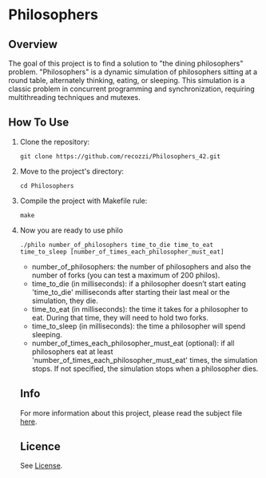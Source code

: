 <h1>Philosophers</h1>
<h2>Overview</h2>
The goal of this project is to find a solution to "the dining philosophers" problem. "Philosophers" is a dynamic simulation of philosophers sitting at a round table, alternately thinking, eating, or sleeping. This simulation is a classic problem in concurrent programming and synchronization, requiring multithreading techniques and mutexes.
<h2>How To Use</h2>
<ol>
  <li>Clone the repository:</li>
  <pre><code>git clone https://github.com/recozzi/Philosophers_42.git</code></pre>
  <li>Move to the project's directory:</li>
  <pre><code>cd Philosophers</code></pre>
  <li>Compile the project with Makefile rule:</li>
  <pre><code>make</code></pre>
  <li>Now you are ready to use philo</li>
  <pre><code>./philo number_of_philosophers time_to_die time_to_eat time_to_sleep [number_of_times_each_philosopher_must_eat]</code></pre>
 <ul>
  <li>number_of_philosophers: the number of philosophers and also the number of forks (you can test a maximum of 200 philos).</li>
  <li>time_to_die (in milliseconds): if a philosopher doesn’t start eating 'time_to_die' milliseconds after starting their last meal or the simulation, they die.</li>
  <li>time_to_eat (in milliseconds): the time it takes for a philosopher to eat. During that time, they will need to hold two forks.</li>
  <li>time_to_sleep (in milliseconds): the time a philosopher will spend sleeping.</li>
  <li>number_of_times_each_philosopher_must_eat (optional): if all philosophers eat at least 'number_of_times_each_philosopher_must_eat' times, the simulation stops. If not specified, the simulation stops when a philosopher dies.</li>
</ul>
<h2>Info</h2>
For more information about this project, please read the subject file <a href="https://github.com/recozzi/Philosophers_42/blob/main/en.subject.pdf">here</a>.
<h2>Licence</h2>
See <a href="https://github.com/recozzi/Philosophers_42/blob/main/LICENSE">License</a>.

